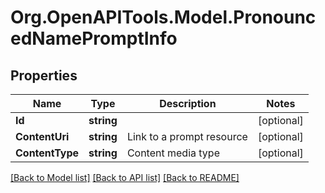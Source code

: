 
# Org.OpenAPITools.Model.PronouncedNamePromptInfo

## Properties

Name | Type | Description | Notes
------------ | ------------- | ------------- | -------------
**Id** | **string** |  | [optional] 
**ContentUri** | **string** | Link to a prompt resource | [optional] 
**ContentType** | **string** | Content media type | [optional] 

[[Back to Model list]](../README.md#documentation-for-models)
[[Back to API list]](../README.md#documentation-for-api-endpoints)
[[Back to README]](../README.md)

